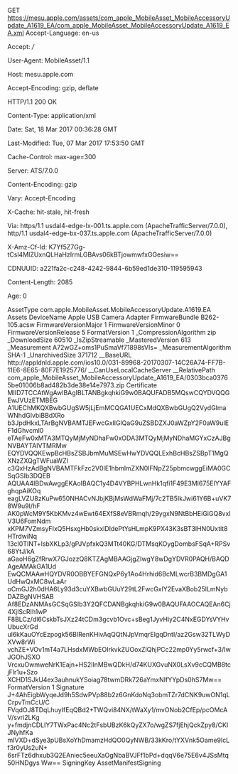 GET https://mesu.apple.com/assets/com_apple_MobileAsset_MobileAccessoryUpdate_A1619_EA/com_apple_MobileAsset_MobileAccessoryUpdate_A1619_EA.xml
Accept-Language: en-us

Accept: */*

User-Agent: MobileAsset/1.1

Host: mesu.apple.com

Accept-Encoding: gzip, deflate



HTTP/1.1 200 OK

Content-Type: application/xml

Date: Sat, 18 Mar 2017 00:36:28 GMT

Last-Modified: Tue, 07 Mar 2017 17:53:50 GMT

Cache-Control: max-age=300

Server: ATS/7.0.0

Content-Encoding: gzip

Vary: Accept-Encoding

X-Cache: hit-stale, hit-fresh

Via: https/1.1 usdal4-edge-lx-001.ts.apple.com (ApacheTrafficServer/7.0.0), http/1.1 usdal4-edge-bx-037.ts.apple.com (ApacheTrafficServer/7.0.0)

X-Amz-Cf-Id: K7Yf5Z7Gg-tCsl4MIZUxnQLHaHzIrmLGBAvs06kBTjowmwfxGGesiw==

CDNUUID: a221fa2c-c248-4242-9844-6b59ed1de310-119595943

Content-Length: 2085

Age: 0

<?xml version="1.0" encoding="UTF-8"?>
<!DOCTYPE plist PUBLIC "-//Apple//DTD PLIST 1.0//EN" "http://www.apple.com/DTDs/PropertyList-1.0.dtd">
<plist version="1.0">
<dict>
	<key>AssetType</key>
	<string>com.apple.MobileAsset.MobileAccessoryUpdate.A1619.EA</string>
	<key>Assets</key>
	<array>
		<dict>
			<key>DeviceName</key>
			<string>Apple USB Camera Adapter</string>
			<key>FirmwareBundle</key>
			<string>B262-105.acsw</string>
			<key>FirmwareVersionMajor</key>
			<integer>1</integer>
			<key>FirmwareVersionMinor</key>
			<integer>0</integer>
			<key>FirmwareVersionRelease</key>
			<integer>5</integer>
			<key>FormatVersion</key>
			<integer>1</integer>
			<key>_CompressionAlgorithm</key>
			<string>zip</string>
			<key>_DownloadSize</key>
			<integer>60510</integer>
			<key>_IsZipStreamable</key>
			<true/>
			<key>_MasteredVersion</key>
			<string>613</string>
			<key>_Measurement</key>
			<data>
			A72wGZ+oms1PuSmaVf71898sVIs=
			</data>
			<key>_MeasurementAlgorithm</key>
			<string>SHA-1</string>
			<key>_UnarchivedSize</key>
			<integer>371712</integer>
			<key>__BaseURL</key>
			<string>http://appldnld.apple.com/ios10.0/031-89968-20170307-14C26A74-FF7B-11E6-8E65-80F7E1925776/</string>
			<key>__CanUseLocalCacheServer</key>
			<true/>
			<key>__RelativePath</key>
			<string>com_apple_MobileAsset_MobileAccessoryUpdate_A1619_EA/0303bca03765be01006b8ad482b3de38e14e7973.zip</string>
		</dict>
	</array>
	<key>Certificate</key>
	<data>
	MIID7TCCAtWgAwIBAgIBLTANBgkqhkiG9w0BAQUFADB5MQswCQYDVQQGEwJVUzETMBEG
	A1UEChMKQXBwbGUgSW5jLjEmMCQGA1UECxMdQXBwbGUgQ2VydGlmaWNhdGlvbiBBdXRo
	b3JpdHkxLTArBgNVBAMTJEFwcGxlIGlQaG9uZSBDZXJ0aWZpY2F0aW9uIEF1dGhvcml0
	eTAeFw0xMTA3MTQyMjMyNDhaFw0xODA3MTQyMjMyNDhaMGYxCzAJBgNVBAYTAlVTMRMw
	EQYDVQQKEwpBcHBsZSBJbmMuMSEwHwYDVQQLExhBcHBsZSBpT1MgQXNzZXQgTWFuaWZl
	c3QxHzAdBgNVBAMTFkFzc2V0IE1hbmlmZXN0IFNpZ25pbmcwggEiMA0GCSqGSIb3DQEB
	AQUAA4IBDwAwggEKAoIBAQC1y4D4VYBPHLwnHk1qfi1F49E3Ml675ElYYAFghqpAiKOq
	eagLVZU8zKuPw650NHACvNJbjKBjMsWdWaFMj/7c2TB5IkJwi61Y6B+uVK78W9u9I/hF
	AK0pWcM9Y5KbKMvz4wEwt64EXfS8eVBRmqh/29ygxN9NtBbHEiGiGQ8vxIV3U6FomNdm
	xKPM7VZmsyFIxQ5HsxgHb0skxlDIdePtYsHLmpK9PX43K3sBT3lHN0Uxtit8HTrdwiNq
	13cI0TINT+lsbXKLp3/gPJVpfxkQ3MTt40KG/DTMsqKOygDombsFSqA+RPSv68YtJ/kA
	aGaoH6gZfRrwX7GJozzQ8KTZAgMBAAGjgZIwgY8wDgYDVR0PAQH/BAQDAgeAMAkGA1Ud
	EwQCMAAwHQYDVR0OBBYEFGNQxP6y1Ao4Hrhid6BcMLwcrB3BMDgGA1UdHwQxMC8wLaAr
	oCmGJ2h0dHA6Ly93d3cuYXBwbGUuY29tL2FwcGxlY2EvaXBob25lLmNybDAZBgNVHSAB
	Af8EDzANMAsGCSqGSIb3Y2QFCDANBgkqhkiG9w0BAQUFAAOCAQEAn6Cj4XjlScRIh1wP
	F8BLCz/dl6CskbTsJXz24tCDm3gcvb1Ovc+sBeg1JyvHiy2C4NxEGDYsVYHvUbucXrGd
	ul6kKauOYcEzpogk56BIRenKHivAqQQtNJpVmqrElgqDntI/az2Gsw32TLWyDXVw8rWi
	vchZE+VOv1mT4a7LHsdxMWbEOIrkvkZUOoxZlQhjPCc22mp0Yy5rwcf+3/IwJGOhJSXO
	VrcxuOwmweNrK1Eajn+HS2IlnMBwQDkH/d74KUXGvuNX0LsXv9cCQMB8tcjFlr1u+Szo
	XCHD1SJkU4ex3auhnukYSoiag78twmDRk726aYmxNIfYYpDs0hS7Mw==
	</data>
	<key>FormatVersion</key>
	<integer>1</integer>
	<key>Signature</key>
	<data>
	J+4AhEigbWyqeJd9h5SdwPVp88b2z6GnKdoNq3obmTZr7dCNK9uwON1qLCrpvTmCcU/C
	FVqdOJ8TDqLhuyIfEqQBd2+TWQvi84NX/tWaXy1/mvONob2CfEp/pcOMcAV/svri2LKg
	y+fmdjnCDLIY7TWxPac4Nc2tFsbUBzK6kQyZX7o/wgZS7fjEhjQckZpy8/CKlJNyhfKa
	mIVXD+dSye3pUBsXoYhDmamzHdQO0QyNWB/33kKro/tYXVnk5Oame9lcLf3r0yUs2uN+
	6srFTz6dhxub3Q2EAniec5eeuXaOgNbaBVJFf1bPd+dqqV6e75E6v4JSsMtq50HNDgys
	Ww==
	</data>
	<key>SigningKey</key>
	<string>AssetManifestSigning</string>
</dict>
</plist>
